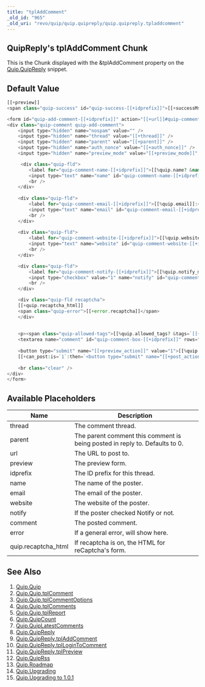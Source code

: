 ```yaml
---
title: "tplAddComment"
_old_id: "965"
_old_uri: "revo/quip/quip.quipreply/quip.quipreply.tpladdcomment"
---
```


## QuipReply's tplAddComment Chunk

This is the Chunk displayed with the &tplAddComment property on the [Quip.QuipReply](/extras/quip/quip.quipreply "Quip.QuipReply") snippet.

## Default Value

``` php 
[[+preview]]
<span class="quip-success" id="quip-success-[[+idprefix]]">[[+successMsg]]</span>

<form id="quip-add-comment-[[+idprefix]]" action="[[+url]]#quip-comment-preview-box-[[+idprefix]]" method="post">
<div class="quip-comment quip-add-comment">
    <input type="hidden" name="nospam" value="" />
    <input type="hidden" name="thread" value="[[+thread]]" />
    <input type="hidden" name="parent" value="[[+parent]]" />
    <input type="hidden" name="auth_nonce" value="[[+auth_nonce]]" />
    <input type="hidden" name="preview_mode" value="[[+preview_mode]]" />

     <div class="quip-fld">
        <label for="quip-comment-name-[[+idprefix]]">[[%quip.name? &namespace=`quip` &topic=`default`]]:<span class="quip-error">[[+error.name]]</span></label>
        <input type="text" name="name" id="quip-comment-name-[[+idprefix]]" value="[[+name]]" />
        <br />
    </div>
    
    <div class="quip-fld">
        <label for="quip-comment-email-[[+idprefix]]">[[%quip.email]]:<span class="quip-error">[[+error.email]]</span></label>
        <input type="text" name="email" id="quip-comment-email-[[+idprefix]]" value="[[+email]]" />
        <br />
    </div>
    
    <div class="quip-fld">
        <label for="quip-comment-website-[[+idprefix]]">[[%quip.website]]:<span class="quip-error">[[+error.website]]</span></label>
        <input type="text" name="website" id="quip-comment-website-[[+idprefix]]" value="[[+website]]" />
        <br />
    </div>

    <div class="quip-fld">
        <label for="quip-comment-notify-[[+idprefix]]">[[%quip.notify_me]]:<span class="quip-error">[[+error.notify]]</span></label>
        <input type="checkbox" value="1" name="notify" id="quip-comment-notify-[[+idprefix]]" [[+notify:if=`[[+notify]]`:eq=`1`:then=`checked="checked"`]] />
        <br />
    </div>

    <div class="quip-fld recaptcha">
    [[+quip.recaptcha_html]]
    <span class="quip-error">[[+error.recaptcha]]</span>
    </div>
    
    
    <p><span class="quip-allowed-tags">[[%quip.allowed_tags? &tags=`[[++quip.allowed_tags:htmlent]]`]]</span>[[%quip.comment_add_new]]<span class="quip-error">[[+error.comment]]</span></p>
    <textarea name="comment" id="quip-comment-box-[[+idprefix]]" rows="5">[[+comment]]</textarea>
    
    <button type="submit" name="[[+preview_action]]" value="1">[[%quip.preview]]</button>
    [[+can_post:is=`1`:then=`<button type="submit" name="[[+post_action]]" value="1">[[%quip.post]]</button>`]]
    
    <br class="clear" />
</div>
</form>
```

## Available Placeholders

| Name                 | Description                                                                 |
| -------------------- | --------------------------------------------------------------------------- |
| thread               | The comment thread.                                                         |
| parent               | The parent comment this comment is being posted in reply to. Defaults to 0. |
| url                  | The URL to post to.                                                         |
| preview              | The preview form.                                                           |
| idprefix             | The ID prefix for this thread.                                              |
| name                 | The name of the poster.                                                     |
| email                | The email of the poster.                                                    |
| website              | The website of the poster.                                                  |
| notify               | If the poster checked Notify or not.                                        |
| comment              | The posted comment.                                                         |
| error                | If a general error, will show here.                                         |
| quip.recaptcha\_html | If recaptcha is on, the HTML for reCaptcha's form.                          |

## See Also

1. [Quip.Quip](/extras/quip/quip.quip)
  1. [Quip.Quip.tplComment](/extras/quip/quip.quip/quip.quip.tplcomment)
  2. [Quip.Quip.tplCommentOptions](/extras/quip/quip.quip/quip.quip.tplcommentoptions)
  3. [Quip.Quip.tplComments](/extras/quip/quip.quip/quip.quip.tplcomments)
  4. [Quip.Quip.tplReport](/extras/quip/quip.quip/quip.quip.tplreport)
2. [Quip.QuipCount](/extras/quip/quip.quipcount)
3. [Quip.QuipLatestComments](/extras/quip/quip.quiplatestcomments)
4. [Quip.QuipReply](/extras/quip/quip.quipreply)
  1. [Quip.QuipReply.tplAddComment](/extras/quip/quip.quipreply/quip.quipreply.tpladdcomment)
  2. [Quip.QuipReply.tplLoginToComment](/extras/quip/quip.quipreply/quip.quipreply.tpllogintocomment)
  3. [Quip.QuipReply.tplPreview](/extras/quip/quip.quipreply/quip.quipreply.tplpreview)
5. [Quip.QuipRss](/extras/quip/quip.quiprss)
6. [Quip.Roadmap](/extras/quip/quip.roadmap)
7. [Quip.Upgrading](/extras/quip/quip.upgrading)
  1. [Quip.Upgrading to 1.0.1](/extras/quip/quip.upgrading/quip.upgrading-to-1.0.1)